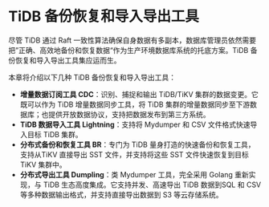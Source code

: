# TiDB 备份恢复和导入导出工具

尽管 TiDB 通过 Raft 一致性算法确保自身数据有多副本，数据库管理员依然需要把”正确、高效地备份和恢复数据“作为生产环境数据库系统的托底方案。TiDB 备份恢复和导入导出工具集应运而生。

本章将介绍以下几种 TiDB 备份恢复和导入导出工具：
- **增量数据订阅工具 CDC**：识别、捕捉和输出 TiDB/TiKV 集群的数据变更。它既可以作为 TiDB 增量数据同步工具，将 TiDB 集群的增量数据同步至下游数据库；也提供开放数据协议，支持把数据发布到第三方系统。
- **TiDB 数据导入工具 Lightning**：支持将 Mydumper 和 CSV 文件格式快速导入目标 TiDB 集群。
- **分布式备份和恢复工具 BR**：专门为 TiDB 量身打造的快速备份和恢复工具，支持从TiKV 直接导出 SST 文件，并支持将这些 SST 文件快速恢复到目标 TiKV 集群中。
- **分布式导出工具 Dumpling**：类 Mydumper 工具，完全采用 Golang 重新实现，与 TiDB 生态高度集成。它支持并发、高速导出 TiDB 数据到SQL 和 CSV 等多种数据输出格式，并支持直接导出数据到 S3 等云存储系统。 
